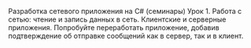 Разработка сетевого приложения на C# (семинары)
Урок 1. Работа с сетью: чтение и запись данных в сеть. Клиентские и серверные приложения.
Попробуйте переработать приложение, добавив подтверждение об отправке сообщений как в сервер, так и в клиент.
